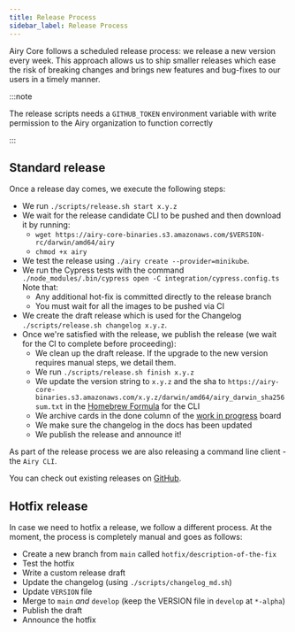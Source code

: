 ```yaml
---
title: Release Process
sidebar_label: Release Process
---
```


Airy Core follows a scheduled release process: we release a new version every
week. This approach allows us to ship smaller releases which ease the risk of
breaking changes and brings new features and bug-fixes to our users in a timely
manner.

:::note

The release scripts needs a `GITHUB_TOKEN` environment variable with write
permission to the Airy organization to function correctly

:::

## Standard release

Once a release day comes, we execute the following steps:

- We run `./scripts/release.sh start x.y.z`
- We wait for the release candidate CLI to be pushed and then download it by running:
  - `wget https://airy-core-binaries.s3.amazonaws.com/$VERSION-rc/darwin/amd64/airy`
  - `chmod +x airy`
- We test the release using `./airy create --provider=minikube`.
- We run the Cypress tests with the command `./node_modules/.bin/cypress open -C integration/cypress.config.ts`
  Note that:
  - Any additional hot-fix is committed directly to the release branch
  - You must wait for all the images to be pushed via CI
- We create the draft release which is used for the Changelog `./scripts/release.sh changelog x.y.z`.
- Once we're satisfied with the release, we publish the release (we wait for the CI to complete before proceeding):
  - We clean up the draft release. If the upgrade to the new version requires manual steps, we detail them.
  - We run `./scripts/release.sh finish x.y.z`
  - We update the version string to `x.y.z` and the sha to `https://airy-core-binaries.s3.amazonaws.com/x.y.z/darwin/amd64/airy_darwin_sha256sum.txt` in the [Homebrew
    Formula](https://github.com/airyhq/homebrew-airy/blob/main/Formula/cli.rb)
    for the CLI
  - We archive cards in the done column of the [work in progress](https://github.com/airyhq/airy/projects/1) board
  - We make sure the changelog in the docs has been updated
  - We publish the release and announce it!

As part of the release process we are also releasing a command line client - the
`Airy CLI`.

You can check out existing releases on
[GitHub](https://github.com/airyhq/airy/releases).

## Hotfix release

In case we need to hotfix a release, we follow a different process.
At the moment, the process is completely manual and goes as follows:

- Create a new branch from `main` called `hotfix/description-of-the-fix`
- Test the hotfix
- Write a custom release draft
- Update the changelog (using `./scripts/changelog_md.sh`)
- Update `VERSION` file
- Merge to `main` _and_ `develop` (keep the VERSION file in `develop` at `*-alpha`)
- Publish the draft
- Announce the hotfix
